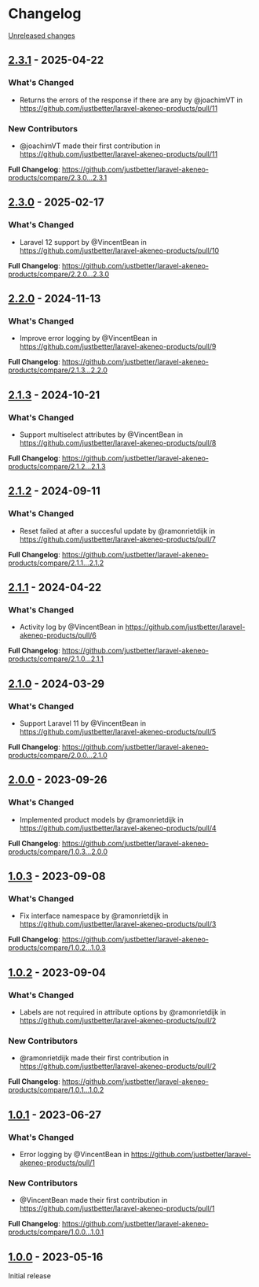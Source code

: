 # Changelog 

[Unreleased changes](https://github.com/justbetter/laravel-akeneo-products/compare/2.3.1...main)
## [2.3.1](https://github.com/justbetter/laravel-akeneo-products/releases/tag/2.3.1) - 2025-04-22

### What's Changed
* Returns the errors of the response if there are any by @joachimVT in https://github.com/justbetter/laravel-akeneo-products/pull/11

### New Contributors
* @joachimVT made their first contribution in https://github.com/justbetter/laravel-akeneo-products/pull/11

**Full Changelog**: https://github.com/justbetter/laravel-akeneo-products/compare/2.3.0...2.3.1

## [2.3.0](https://github.com/justbetter/laravel-akeneo-products/releases/tag/2.3.0) - 2025-02-17

### What's Changed
* Laravel 12 support by @VincentBean in https://github.com/justbetter/laravel-akeneo-products/pull/10


**Full Changelog**: https://github.com/justbetter/laravel-akeneo-products/compare/2.2.0...2.3.0

## [2.2.0](https://github.com/justbetter/laravel-akeneo-products/releases/tag/2.2.0) - 2024-11-13

### What's Changed
* Improve error logging by @VincentBean in https://github.com/justbetter/laravel-akeneo-products/pull/9


**Full Changelog**: https://github.com/justbetter/laravel-akeneo-products/compare/2.1.3...2.2.0

## [2.1.3](https://github.com/justbetter/laravel-akeneo-products/releases/tag/2.1.3) - 2024-10-21

### What's Changed
* Support multiselect attributes by @VincentBean in https://github.com/justbetter/laravel-akeneo-products/pull/8


**Full Changelog**: https://github.com/justbetter/laravel-akeneo-products/compare/2.1.2...2.1.3

## [2.1.2](https://github.com/justbetter/laravel-akeneo-products/releases/tag/2.1.2) - 2024-09-11

### What's Changed
* Reset failed at after a succesful update by @ramonrietdijk in https://github.com/justbetter/laravel-akeneo-products/pull/7


**Full Changelog**: https://github.com/justbetter/laravel-akeneo-products/compare/2.1.1...2.1.2

## [2.1.1](https://github.com/justbetter/laravel-akeneo-products/releases/tag/2.1.1) - 2024-04-22

### What's Changed
* Activity log by @VincentBean in https://github.com/justbetter/laravel-akeneo-products/pull/6


**Full Changelog**: https://github.com/justbetter/laravel-akeneo-products/compare/2.1.0...2.1.1

## [2.1.0](https://github.com/justbetter/laravel-akeneo-products/releases/tag/2.1.0) - 2024-03-29

### What's Changed
* Support Laravel 11 by @VincentBean in https://github.com/justbetter/laravel-akeneo-products/pull/5


**Full Changelog**: https://github.com/justbetter/laravel-akeneo-products/compare/2.0.0...2.1.0

## [2.0.0](https://github.com/justbetter/laravel-akeneo-products/releases/tag/2.0.0) - 2023-09-26

### What's Changed
* Implemented product models by @ramonrietdijk in https://github.com/justbetter/laravel-akeneo-products/pull/4


**Full Changelog**: https://github.com/justbetter/laravel-akeneo-products/compare/1.0.3...2.0.0

## [1.0.3](https://github.com/justbetter/laravel-akeneo-products/releases/tag/1.0.3) - 2023-09-08

### What's Changed
* Fix interface namespace by @ramonrietdijk in https://github.com/justbetter/laravel-akeneo-products/pull/3


**Full Changelog**: https://github.com/justbetter/laravel-akeneo-products/compare/1.0.2...1.0.3

## [1.0.2](https://github.com/justbetter/laravel-akeneo-products/releases/tag/1.0.2) - 2023-09-04

### What's Changed
* Labels are not required in attribute options by @ramonrietdijk in https://github.com/justbetter/laravel-akeneo-products/pull/2

### New Contributors
* @ramonrietdijk made their first contribution in https://github.com/justbetter/laravel-akeneo-products/pull/2

**Full Changelog**: https://github.com/justbetter/laravel-akeneo-products/compare/1.0.1...1.0.2

## [1.0.1](https://github.com/justbetter/laravel-akeneo-products/releases/tag/1.0.1) - 2023-06-27

### What's Changed
* Error logging by @VincentBean in https://github.com/justbetter/laravel-akeneo-products/pull/1

### New Contributors
* @VincentBean made their first contribution in https://github.com/justbetter/laravel-akeneo-products/pull/1

**Full Changelog**: https://github.com/justbetter/laravel-akeneo-products/compare/1.0.0...1.0.1

## [1.0.0](https://github.com/justbetter/laravel-akeneo-products/releases/tag/1.0.0) - 2023-05-16

Initial release

